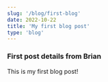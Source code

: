 ```yaml
---
slug: '/blog/first-blog'
date: 2022-10-22
title: 'My first blog post'
type: 'blog'
---
```


### First post details from Brian

This is my first blog post!
